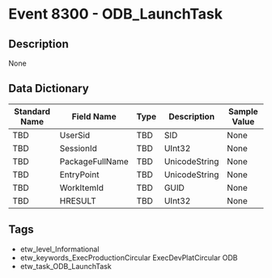 # Event 8300 - ODB_LaunchTask

## Description
None

## Data Dictionary
|Standard Name|Field Name|Type|Description|Sample Value|
|---|---|---|---|---|
|TBD|UserSid|TBD|SID|None|None|
|TBD|SessionId|TBD|UInt32|None|None|
|TBD|PackageFullName|TBD|UnicodeString|None|None|
|TBD|EntryPoint|TBD|UnicodeString|None|None|
|TBD|WorkItemId|TBD|GUID|None|None|
|TBD|HRESULT|TBD|UInt32|None|None|

## Tags
* etw_level_Informational
* etw_keywords_ExecProductionCircular ExecDevPlatCircular ODB
* etw_task_ODB_LaunchTask